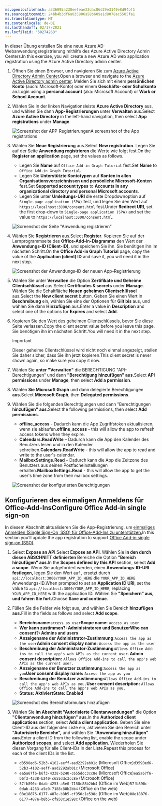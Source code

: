 ```yaml
---
ms.openlocfilehash: a336095a238eefeae22dac86d29e3140e8d94bf1
ms.sourcegitcommit: 24bb4b3df6a035806a58b609e1d8078ac5505fa1
ms.translationtype: MT
ms.contentlocale: de-DE
ms.lasthandoff: 02/17/2021
ms.locfileid: "50274263"
---
```

<!-- markdownlint-disable MD002 MD041 -->

<span data-ttu-id="a2a02-101">In dieser Übung erstellen Sie eine neue Azure AD-Webanwendungsregistrierung mithilfe des Azure Active Directory Admin Centers.</span><span class="sxs-lookup"><span data-stu-id="a2a02-101">In this exercise, you will create a new Azure AD web application registration using the Azure Active Directory admin center.</span></span>

1. <span data-ttu-id="a2a02-102">Öffnen Sie einen Browser, und navigieren Sie zum [Azure Active Directory Admin Center](https://aad.portal.azure.com).</span><span class="sxs-lookup"><span data-stu-id="a2a02-102">Open a browser and navigate to the [Azure Active Directory admin center](https://aad.portal.azure.com).</span></span> <span data-ttu-id="a2a02-103">Melden Sie sich mit einem **persönlichen Konto** (auch: Microsoft-Konto) oder einem **Geschäfts- oder Schulkonto** an.</span><span class="sxs-lookup"><span data-stu-id="a2a02-103">Login using a **personal account** (aka: Microsoft Account) or **Work or School Account**.</span></span>

1. <span data-ttu-id="a2a02-104">Wählen Sie in der linken Navigationsleiste **Azure Active Directory** aus, und wählen Sie dann **App-Registrierungen** unter **Verwalten** aus.</span><span class="sxs-lookup"><span data-stu-id="a2a02-104">Select **Azure Active Directory** in the left-hand navigation, then select **App registrations** under **Manage**.</span></span>

    ![<span data-ttu-id="a2a02-105">Screenshot der APP-Registrierungen</span><span class="sxs-lookup"><span data-stu-id="a2a02-105">A screenshot of the App registrations</span></span> ](images/app-registrations.png)

1. <span data-ttu-id="a2a02-106">Wählen Sie **Neue Registrierung** aus.</span><span class="sxs-lookup"><span data-stu-id="a2a02-106">Select **New registration**.</span></span> <span data-ttu-id="a2a02-107">Legen Sie auf der Seite **Anwendung registrieren** die Werte wie folgt fest.</span><span class="sxs-lookup"><span data-stu-id="a2a02-107">On the **Register an application** page, set the values as follows.</span></span>

    - <span data-ttu-id="a2a02-108">Legen Sie **Name** auf `Office Add-in Graph Tutorial` fest.</span><span class="sxs-lookup"><span data-stu-id="a2a02-108">Set **Name** to `Office Add-in Graph Tutorial`.</span></span>
    - <span data-ttu-id="a2a02-109">Legen Sie **Unterstützte Kontotypen** auf **Konten in allen Organisationsverzeichnissen und persönliche Microsoft-Konten** fest.</span><span class="sxs-lookup"><span data-stu-id="a2a02-109">Set **Supported account types** to **Accounts in any organizational directory and personal Microsoft accounts**.</span></span>
    - <span data-ttu-id="a2a02-110">Legen Sie unter **Umleitungs-URI** die erste Dropdownoption auf `Single-page application (SPA)` fest, und legen Sie den Wert auf `https://localhost:3000/consent.html` fest.</span><span class="sxs-lookup"><span data-stu-id="a2a02-110">Under **Redirect URI**, set the first drop-down to `Single-page application (SPA)` and set the value to `https://localhost:3000/consent.html`.</span></span>

    ![Screenshot der Seite "Anwendung registrieren"](images/register-an-app.png)

1. <span data-ttu-id="a2a02-112">Wählen Sie **Registrieren** aus.</span><span class="sxs-lookup"><span data-stu-id="a2a02-112">Select **Register**.</span></span> <span data-ttu-id="a2a02-113">Kopieren Sie auf der Lernprogrammseite des **Office-Add-In-Diagramms** den Wert der **Anwendungs-ID (Client-ID),** und speichern Sie ihn. Sie benötigen ihn im nächsten Schritt.</span><span class="sxs-lookup"><span data-stu-id="a2a02-113">On the **Office Add-in Graph Tutorial** page, copy the value of the **Application (client) ID** and save it, you will need it in the next step.</span></span>

    ![Screenshot der Anwendungs-ID der neuen App-Registrierung](images/application-id.png)

1. <span data-ttu-id="a2a02-115">Wählen Sie unter **Verwalten** die Option **Zertifikate und Geheime Clientschlüssel** aus.</span><span class="sxs-lookup"><span data-stu-id="a2a02-115">Select **Certificates & secrets** under **Manage**.</span></span> <span data-ttu-id="a2a02-116">Wählen Sie die Schaltfläche **Neuen geheimen Clientschlüssel** aus.</span><span class="sxs-lookup"><span data-stu-id="a2a02-116">Select the **New client secret** button.</span></span> <span data-ttu-id="a2a02-117">Geben Sie einen Wert in **Beschreibung** ein, wählen Sie eine der Optionen für **Gilt bis** aus, und wählen Sie dann **Hinzufügen** aus.</span><span class="sxs-lookup"><span data-stu-id="a2a02-117">Enter a value in **Description** and select one of the options for **Expires** and select **Add**.</span></span>

1. <span data-ttu-id="a2a02-118">Kopieren Sie den Wert des geheimen Clientschlüssels, bevor Sie diese Seite verlassen.</span><span class="sxs-lookup"><span data-stu-id="a2a02-118">Copy the client secret value before you leave this page.</span></span> <span data-ttu-id="a2a02-119">Sie benötigen ihn im nächsten Schritt.</span><span class="sxs-lookup"><span data-stu-id="a2a02-119">You will need it in the next step.</span></span>

    > [!IMPORTANT]
    > <span data-ttu-id="a2a02-120">Dieser geheime Clientschlüssel wird nicht noch einmal angezeigt, stellen Sie daher sicher, dass Sie ihn jetzt kopieren.</span><span class="sxs-lookup"><span data-stu-id="a2a02-120">This client secret is never shown again, so make sure you copy it now.</span></span>

1. <span data-ttu-id="a2a02-121">Wählen Sie **unter** **"Verwalten"** die BERECHTIGUNG "API-Berechtigungen" und dann **"Berechtigung hinzufügen" aus.**</span><span class="sxs-lookup"><span data-stu-id="a2a02-121">Select **API permissions** under **Manage**, then select **Add a permission**.</span></span>

1. <span data-ttu-id="a2a02-122">Wählen **Sie Microsoft Graph** und dann delegierte Berechtigungen **aus.**</span><span class="sxs-lookup"><span data-stu-id="a2a02-122">Select **Microsoft Graph**, then **Delegated permissions**.</span></span>

1. <span data-ttu-id="a2a02-123">Wählen Sie die folgenden Berechtigungen und dann "Berechtigungen **hinzufügen" aus.**</span><span class="sxs-lookup"><span data-stu-id="a2a02-123">Select the following permissions, then select **Add permissions**.</span></span>

    - <span data-ttu-id="a2a02-124">**offline_access** - Dadurch kann die App Zugriffstoken aktualisieren, wenn sie ablaufen.</span><span class="sxs-lookup"><span data-stu-id="a2a02-124">**offline_access** - this will allow the app to refresh access tokens when they expire.</span></span>
    - <span data-ttu-id="a2a02-125">**Calendars.ReadWrite** – Dadurch kann die App den Kalender des Benutzers lesen und in den Kalender schreiben.</span><span class="sxs-lookup"><span data-stu-id="a2a02-125">**Calendars.ReadWrite** - this will allow the app to read and write to the user's calendar.</span></span>
    - <span data-ttu-id="a2a02-126">**MailboxSettings.Read** – Dadurch kann die App die Zeitzone des Benutzers aus seinen Postfacheinstellungen erhalten.</span><span class="sxs-lookup"><span data-stu-id="a2a02-126">**MailboxSettings.Read** - this will allow the app to get the user's time zone from their mailbox settings.</span></span>

    ![Screenshot der konfigurierten Berechtigungen](images/configured-permissions.png)

## <a name="configure-office-add-in-single-sign-on"></a><span data-ttu-id="a2a02-128">Konfigurieren des einmaligen Anmeldens für Office-Add-Ins</span><span class="sxs-lookup"><span data-stu-id="a2a02-128">Configure Office Add-in single sign-on</span></span>

<span data-ttu-id="a2a02-129">In diesem Abschnitt aktualisieren Sie die App-Registrierung, um [einmaliges Anmelden (Single Sign-On, SSO) für Office-Add-Ins zu unterstützen.](https://docs.microsoft.com/office/dev/add-ins/develop/sso-in-office-add-ins)</span><span class="sxs-lookup"><span data-stu-id="a2a02-129">In this section you'll update the app registration to support [Office Add-in single sign-on (SSO)](https://docs.microsoft.com/office/dev/add-ins/develop/sso-in-office-add-ins).</span></span>

1. <span data-ttu-id="a2a02-130">Select **Expose an API**.</span><span class="sxs-lookup"><span data-stu-id="a2a02-130">Select **Expose an API**.</span></span> <span data-ttu-id="a2a02-131">Wählen Sie **in den durch diesen ABSCHNITT definierten** Bereiche die Option **"Bereich hinzufügen" aus.**</span><span class="sxs-lookup"><span data-stu-id="a2a02-131">In the **Scopes defined by this API** section, select **Add a scope**.</span></span> <span data-ttu-id="a2a02-132">Wenn Sie aufgefordert werden, einen **Anwendungs-ID-URI festlegen,** legen Sie den Wert auf , ersetzt durch `api://localhost:3000/YOUR_APP_ID_HERE` die `YOUR_APP_ID_HERE` Anwendungs-ID.</span><span class="sxs-lookup"><span data-stu-id="a2a02-132">When prompted to set an **Application ID URI**, set the value to `api://localhost:3000/YOUR_APP_ID_HERE`, replacing `YOUR_APP_ID_HERE` with the application ID.</span></span> <span data-ttu-id="a2a02-133">Wählen Sie **"Speichern" aus, und fahren Sie fort.**</span><span class="sxs-lookup"><span data-stu-id="a2a02-133">Choose **Save and continue**.</span></span>

1. <span data-ttu-id="a2a02-134">Füllen Sie die Felder wie folgt aus, und wählen Sie Bereich **hinzufügen aus.**</span><span class="sxs-lookup"><span data-stu-id="a2a02-134">Fill in the fields as follows and select **Add scope**.</span></span>

    - <span data-ttu-id="a2a02-135">**Bereichsname:**`access_as_user`</span><span class="sxs-lookup"><span data-stu-id="a2a02-135">**Scope name:** `access_as_user`</span></span>
    - <span data-ttu-id="a2a02-136">**Wer kann zustimmen?: Administratoren und Benutzer**</span><span class="sxs-lookup"><span data-stu-id="a2a02-136">**Who can consent?: Admins and users**</span></span>
    - <span data-ttu-id="a2a02-137">**Anzeigename der Administrator-Zustimmung:**`Access the app as the user`</span><span class="sxs-lookup"><span data-stu-id="a2a02-137">**Admin consent display name:** `Access the app as the user`</span></span>
    - <span data-ttu-id="a2a02-138">**Beschreibung der Administrator-Zustimmung:**`Allows Office Add-ins to call the app's web APIs as the current user.`</span><span class="sxs-lookup"><span data-stu-id="a2a02-138">**Admin consent description:** `Allows Office Add-ins to call the app's web APIs as the current user.`</span></span>
    - <span data-ttu-id="a2a02-139">**Anzeigename der Benutzer zustimmung:**`Access the app as you`</span><span class="sxs-lookup"><span data-stu-id="a2a02-139">**User consent display name:** `Access the app as you`</span></span>
    - <span data-ttu-id="a2a02-140">**Beschreibung der Benutzer zustimmung:**`Allows Office Add-ins to call the app's web APIs as you.`</span><span class="sxs-lookup"><span data-stu-id="a2a02-140">**User consent description:** `Allows Office Add-ins to call the app's web APIs as you.`</span></span>
    - <span data-ttu-id="a2a02-141">**Status: Aktiviert**</span><span class="sxs-lookup"><span data-stu-id="a2a02-141">**State: Enabled**</span></span>

    ![Screenshot des Bereichsformulars hinzufügen](images/add-scope.png)

1. <span data-ttu-id="a2a02-143">Wählen Sie **im Abschnitt "Autorisierte Clientanwendungen"** die Option **"Clientanwendung hinzufügen" aus.**</span><span class="sxs-lookup"><span data-stu-id="a2a02-143">In the **Authorized client applications** section, select **Add a client application**.</span></span> <span data-ttu-id="a2a02-144">Geben Sie eine Client-ID aus der folgenden Liste ein, aktivieren Sie den Bereich unter **"Autorisierte Bereiche",** und wählen Sie **"Anwendung hinzufügen" aus.**</span><span class="sxs-lookup"><span data-stu-id="a2a02-144">Enter a client ID from the following list, enable the scope under **Authorized scopes**, and select **Add application**.</span></span> <span data-ttu-id="a2a02-145">Wiederholen Sie diesen Vorgang für alle Client-IDs in der Liste.</span><span class="sxs-lookup"><span data-stu-id="a2a02-145">Repeat this process for each of the client IDs in the list.</span></span>

    - <span data-ttu-id="a2a02-146">`d3590ed6-52b3-4102-aeff-aad2292ab01c` (Microsoft Office)</span><span class="sxs-lookup"><span data-stu-id="a2a02-146">`d3590ed6-52b3-4102-aeff-aad2292ab01c` (Microsoft Office)</span></span>
    - <span data-ttu-id="a2a02-147">`ea5a67f6-b6f3-4338-b240-c655ddc3cc8e` (Microsoft Office)</span><span class="sxs-lookup"><span data-stu-id="a2a02-147">`ea5a67f6-b6f3-4338-b240-c655ddc3cc8e` (Microsoft Office)</span></span>
    - <span data-ttu-id="a2a02-148">`57fb890c-0dab-4253-a5e0-7188c88b2bb4` (Office im Web)</span><span class="sxs-lookup"><span data-stu-id="a2a02-148">`57fb890c-0dab-4253-a5e0-7188c88b2bb4` (Office on the web)</span></span>
    - <span data-ttu-id="a2a02-149">`08e18876-6177-487e-b8b5-cf950c1e598c` (Office im Web)</span><span class="sxs-lookup"><span data-stu-id="a2a02-149">`08e18876-6177-487e-b8b5-cf950c1e598c` (Office on the web)</span></span>
